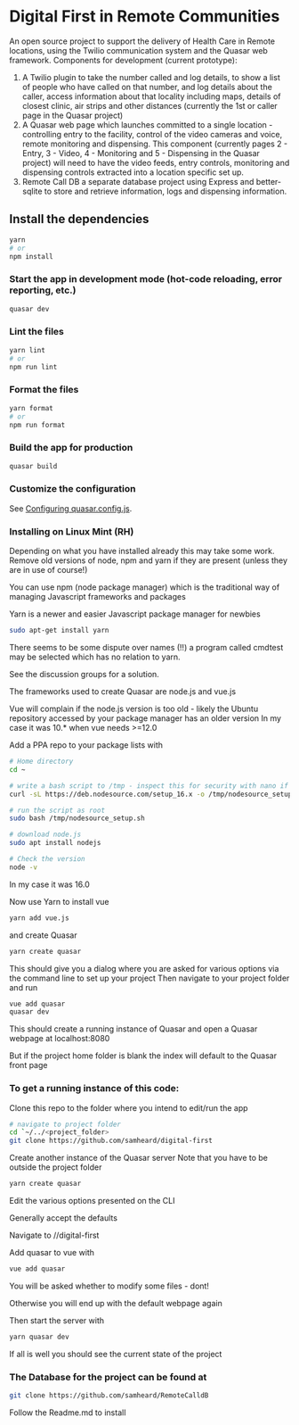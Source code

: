 
# Digital First in Remote Communities 

An open source project to support the delivery of Health Care in Remote locations, using the Twilio communication system and the Quasar web framework.
Components for development (current prototype):
1) A Twilio plugin to take the number called and log details, to show a list of people who have called on that number, and log details about the caller, access information about that locality including maps, details of closest clinic, air strips and other distances (currently the 1st or caller page in the Quasar project)
2) A Quasar web page which launches committed to a single location - controlling entry to the facility, control of the video cameras and voice, remote monitoring and dispensing. This component (currently pages 2 - Entry, 3 - Video, 4 - Monitoring and 5 - Dispensing in the Quasar project) will need to have the video feeds, entry controls, monitoring and dispensing controls extracted into a location specific set up. 
3) Remote Call DB a separate database project using Express and better-sqlite to store and retrieve information, logs and dispensing information.

## Install the dependencies
```bash
yarn
# or
npm install
```

### Start the app in development mode (hot-code reloading, error reporting, etc.)
```bash
quasar dev
```


### Lint the files
```bash
yarn lint
# or
npm run lint
```


### Format the files
```bash
yarn format
# or
npm run format
```



### Build the app for production
```bash
quasar build
```

### Customize the configuration
See [Configuring quasar.config.js](https://v2.quasar.dev/quasar-cli-webpack/quasar-config-js).


### Installing on Linux Mint (RH)
Depending on what you have installed already this may take some work.
Remove old versions of node, npm and yarn if they are present (unless they are in use of course!)

You can use npm (node package manager) which is the traditional way of managing Javascript frameworks and packages 

Yarn is a newer and easier Javascript package manager for newbies 
```bash
sudo apt-get install yarn
```
There seems to be some dispute over names (!!) a program called cmdtest may be selected which has no relation to yarn.

See the discussion groups for a solution.

The frameworks used to create Quasar are node.js and vue.js

Vue will complain if the node.js version is too old - likely the Ubuntu repository accessed by your package manager has an older version 
In my case it was 10.* when vue needs >=12.0

Add a PPA repo to your package lists with 
```bash
# Home directory
cd ~
```
```bash
# write a bash script to /tmp - inspect this for security with nano if you wish 
curl -sL https://deb.nodesource.com/setup_16.x -o /tmp/nodesource_setup.sh
```
```bash
# run the script as root
sudo bash /tmp/nodesource_setup.sh
```
```bash
# download node.js 
sudo apt install nodejs
```
```bash
# Check the version 
node -v
```
In my case it was 16.0

Now use Yarn to install vue 
```bash 
yarn add vue.js 
```
and create Quasar 
```bash
yarn create quasar
```
This should give you a dialog where you are asked for various options via the command line to set up your project 
Then navigate to your project folder and run 
```bash
vue add quasar
quasar dev
```
This should create a running instance of Quasar and open a Quasar webpage at 
localhost:8080

But if the project home folder is blank the index will default to the Quasar front page 

### To get a running instance of this code:
Clone this repo to the folder where you intend to edit/run the app
```bash
# navigate to project folder 
cd `~/../<project_folder> 
git clone https://github.com/samheard/digital-first
```
Create another instance of the Quasar server 
Note that you have to be outside the project folder 
```bash
yarn create quasar
```
Edit the various options presented on the CLI 

Generally accept the defaults

Navigate to /<project folder>/digital-first
  
Add quasar to vue with 
```bash
vue add quasar
```
You will be asked whether to modify some files - dont!
  
Otherwise you will end up with the default webpage again 
  
Then start the server with
```bash
yarn quasar dev
```
If all is well you should see the current state of the project 
### The Database for the project can be found at 
```bash
git clone https://github.com/samheard/RemoteCalldB
```
Follow the Readme.md to install 
